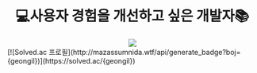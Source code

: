 <div align=center>
  <h1>💻사용자 경험을 개선하고 싶은 개발자📚</h1>
<a href="https://hits.seeyoufarm.com"><img src="https://hits.seeyoufarm.com/api/count/incr/badge.svg?url=https%3A%2F%2Fgithub.com%2Fgeongil&count_bg=%2379C83D&title_bg=%23555555&icon=&icon_color=%23E7E7E7&title=hits&edge_flat=false"/></a>
</div>
[![Solved.ac
프로필](http://mazassumnida.wtf/api/generate_badge?boj={geongil})](https://solved.ac/{geongil})
